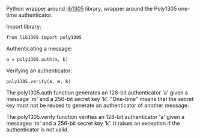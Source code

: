 Python wrapper around [lib1305](https://lib1305.cr.yp.to) library,
wrapper around the Poly1305 one-time authenticator.

Import library:

    from lib1305 import poly1305

Authenticating a message:

    a = poly1305.auth(m, k)

Verifying an authenticator:

    poly1305.verify(a, m, k)

The poly1305.auth function generates an 128-bit authenticator 'a' given
a message 'm' and a 256-bit secret key 'k'. "One-time" means that the secret
key must not be reused to generate an authenticator of another message.

The poly1305.verify function verifies an 128-bit authenticator 'a' given
a messagea 'm' and a 256-bit secret key 'k'.
It raises an exception if the authenticator is not valid.

